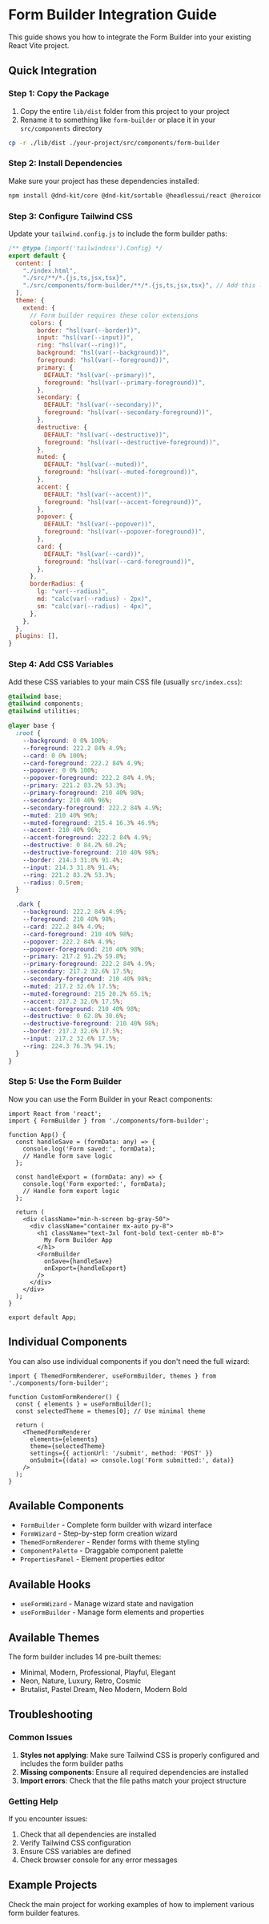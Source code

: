 # Form Builder Integration Guide

This guide shows you how to integrate the Form Builder into your existing React Vite project.

## Quick Integration

### Step 1: Copy the Package

1. Copy the entire `lib/dist` folder from this project to your project
2. Rename it to something like `form-builder` or place it in your `src/components` directory

```bash
cp -r ./lib/dist ./your-project/src/components/form-builder
```

### Step 2: Install Dependencies

Make sure your project has these dependencies installed:

```bash
npm install @dnd-kit/core @dnd-kit/sortable @headlessui/react @heroicons/react @hookform/resolvers @radix-ui/react-dialog @radix-ui/react-label @radix-ui/react-checkbox @radix-ui/react-switch @radix-ui/react-select class-variance-authority clsx lucide-react react-hook-form zod framer-motion
```

### Step 3: Configure Tailwind CSS

Update your `tailwind.config.js` to include the form builder paths:

```js
/** @type {import('tailwindcss').Config} */
export default {
  content: [
    "./index.html",
    "./src/**/*.{js,ts,jsx,tsx}",
    "./src/components/form-builder/**/*.{js,ts,jsx,tsx}", // Add this line
  ],
  theme: {
    extend: {
      // Form builder requires these color extensions
      colors: {
        border: "hsl(var(--border))",
        input: "hsl(var(--input))",
        ring: "hsl(var(--ring))",
        background: "hsl(var(--background))",
        foreground: "hsl(var(--foreground))",
        primary: {
          DEFAULT: "hsl(var(--primary))",
          foreground: "hsl(var(--primary-foreground))",
        },
        secondary: {
          DEFAULT: "hsl(var(--secondary))",
          foreground: "hsl(var(--secondary-foreground))",
        },
        destructive: {
          DEFAULT: "hsl(var(--destructive))",
          foreground: "hsl(var(--destructive-foreground))",
        },
        muted: {
          DEFAULT: "hsl(var(--muted))",
          foreground: "hsl(var(--muted-foreground))",
        },
        accent: {
          DEFAULT: "hsl(var(--accent))",
          foreground: "hsl(var(--accent-foreground))",
        },
        popover: {
          DEFAULT: "hsl(var(--popover))",
          foreground: "hsl(var(--popover-foreground))",
        },
        card: {
          DEFAULT: "hsl(var(--card))",
          foreground: "hsl(var(--card-foreground))",
        },
      },
      borderRadius: {
        lg: "var(--radius)",
        md: "calc(var(--radius) - 2px)",
        sm: "calc(var(--radius) - 4px)",
      },
    },
  },
  plugins: [],
}
```

### Step 4: Add CSS Variables

Add these CSS variables to your main CSS file (usually `src/index.css`):

```css
@tailwind base;
@tailwind components;
@tailwind utilities;

@layer base {
  :root {
    --background: 0 0% 100%;
    --foreground: 222.2 84% 4.9%;
    --card: 0 0% 100%;
    --card-foreground: 222.2 84% 4.9%;
    --popover: 0 0% 100%;
    --popover-foreground: 222.2 84% 4.9%;
    --primary: 221.2 83.2% 53.3%;
    --primary-foreground: 210 40% 98%;
    --secondary: 210 40% 96%;
    --secondary-foreground: 222.2 84% 4.9%;
    --muted: 210 40% 96%;
    --muted-foreground: 215.4 16.3% 46.9%;
    --accent: 210 40% 96%;
    --accent-foreground: 222.2 84% 4.9%;
    --destructive: 0 84.2% 60.2%;
    --destructive-foreground: 210 40% 98%;
    --border: 214.3 31.8% 91.4%;
    --input: 214.3 31.8% 91.4%;
    --ring: 221.2 83.2% 53.3%;
    --radius: 0.5rem;
  }

  .dark {
    --background: 222.2 84% 4.9%;
    --foreground: 210 40% 98%;
    --card: 222.2 84% 4.9%;
    --card-foreground: 210 40% 98%;
    --popover: 222.2 84% 4.9%;
    --popover-foreground: 210 40% 98%;
    --primary: 217.2 91.2% 59.8%;
    --primary-foreground: 222.2 84% 4.9%;
    --secondary: 217.2 32.6% 17.5%;
    --secondary-foreground: 210 40% 98%;
    --muted: 217.2 32.6% 17.5%;
    --muted-foreground: 215 20.2% 65.1%;
    --accent: 217.2 32.6% 17.5%;
    --accent-foreground: 210 40% 98%;
    --destructive: 0 62.8% 30.6%;
    --destructive-foreground: 210 40% 98%;
    --border: 217.2 32.6% 17.5%;
    --input: 217.2 32.6% 17.5%;
    --ring: 224.3 76.3% 94.1%;
  }
}
```

### Step 5: Use the Form Builder

Now you can use the Form Builder in your React components:

```tsx
import React from 'react';
import { FormBuilder } from './components/form-builder';

function App() {
  const handleSave = (formData: any) => {
    console.log('Form saved:', formData);
    // Handle form save logic
  };

  const handleExport = (formData: any) => {
    console.log('Form exported:', formData);
    // Handle form export logic
  };

  return (
    <div className="min-h-screen bg-gray-50">
      <div className="container mx-auto py-8">
        <h1 className="text-3xl font-bold text-center mb-8">
          My Form Builder App
        </h1>
        <FormBuilder 
          onSave={handleSave}
          onExport={handleExport}
        />
      </div>
    </div>
  );
}

export default App;
```

## Individual Components

You can also use individual components if you don't need the full wizard:

```tsx
import { ThemedFormRenderer, useFormBuilder, themes } from './components/form-builder';

function CustomFormRenderer() {
  const { elements } = useFormBuilder();
  const selectedTheme = themes[0]; // Use minimal theme

  return (
    <ThemedFormRenderer
      elements={elements}
      theme={selectedTheme}
      settings={{ actionUrl: '/submit', method: 'POST' }}
      onSubmit={(data) => console.log('Form submitted:', data)}
    />
  );
}
```

## Available Components

- `FormBuilder` - Complete form builder with wizard interface
- `FormWizard` - Step-by-step form creation wizard
- `ThemedFormRenderer` - Render forms with theme styling
- `ComponentPalette` - Draggable component palette
- `PropertiesPanel` - Element properties editor

## Available Hooks

- `useFormWizard` - Manage wizard state and navigation
- `useFormBuilder` - Manage form elements and properties

## Available Themes

The form builder includes 14 pre-built themes:
- Minimal, Modern, Professional, Playful, Elegant
- Neon, Nature, Luxury, Retro, Cosmic
- Brutalist, Pastel Dream, Neo Modern, Modern Bold

## Troubleshooting

### Common Issues

1. **Styles not applying**: Make sure Tailwind CSS is properly configured and includes the form builder paths
2. **Missing components**: Ensure all required dependencies are installed
3. **Import errors**: Check that the file paths match your project structure

### Getting Help

If you encounter issues:
1. Check that all dependencies are installed
2. Verify Tailwind CSS configuration
3. Ensure CSS variables are defined
4. Check browser console for any error messages

## Example Projects

Check the main project for working examples of how to implement various form builder features.